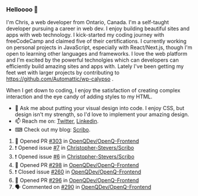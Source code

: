 ### Helloooo 👋

I'm Chris, a web developer from Ontario, Canada. I'm a self-taught developer pursuing a career in web dev. I enjoy building beautiful sites and apps with web technology.
I kick-started my coding journey with freeCodeCamp and claimed five of their certifications.  I currently working on personal projects in JavaScript, especially with React/Next.js, though I'm open to learning other languages and frameworks. I love the web platform and I'm excited by the powerful technolgies which can developers can efficiently build amazing sites and apps with. Lately I've been getting my feet wet with larger projects by contributing to https://github.com/Automattic/wp-calypso .

When I get down to coding, I enjoy the satisfaction of creating complex interaction and the eye candy of adding styles to my HTML. 

- 💬 Ask me about putting your visual design into code. I enjoy CSS, but design isn't my strength, so I'd love to implement your amazing design.
- 📫 Reach me on: [Twitter](https://twitter.com/Christo28120856), [Linkedin](https://www.linkedin.com/in/christopher-stevers-07b9a5204/).
- ⌨ Check out my blog: [Scribo](https://christopherstevers.cf).
<!--
**Christopher-Stevers/Christopher-Stevers** is a ✨ _special_ ✨ repository because its `README.md` (this file) appears on your GitHub profile.

Here are some ideas to get you started:

- 🔭 I’m currently working on ...
- 🌱 I’m currently learning ...
- 👯 I’m looking to collaborate on ...
- 🤔 I’m looking for help with ...
- 😄 Pronouns: ...
- ⚡ Fun fact: ...
-->

<!--START_SECTION:activity-->
1. 💪 Opened PR [#303](https://github.com/OpenQDev/OpenQ-Frontend/pull/303) in [OpenQDev/OpenQ-Frontend](https://github.com/OpenQDev/OpenQ-Frontend)
2. ❗️ Opened issue [#7](https://github.com/Christopher-Stevers/Scribo/issues/7) in [Christopher-Stevers/Scribo](https://github.com/Christopher-Stevers/Scribo)
3. ❗️ Opened issue [#6](https://github.com/Christopher-Stevers/Scribo/issues/6) in [Christopher-Stevers/Scribo](https://github.com/Christopher-Stevers/Scribo)
4. 💪 Opened PR [#298](https://github.com/OpenQDev/OpenQ-Frontend/pull/298) in [OpenQDev/OpenQ-Frontend](https://github.com/OpenQDev/OpenQ-Frontend)
5. ❗️ Closed issue [#260](https://github.com/OpenQDev/OpenQ-Frontend/issues/260) in [OpenQDev/OpenQ-Frontend](https://github.com/OpenQDev/OpenQ-Frontend)
6. 💪 Opened PR [#296](https://github.com/OpenQDev/OpenQ-Frontend/pull/296) in [OpenQDev/OpenQ-Frontend](https://github.com/OpenQDev/OpenQ-Frontend)
7. 🗣 Commented on [#290](https://github.com/OpenQDev/OpenQ-Frontend/issues/290) in [OpenQDev/OpenQ-Frontend](https://github.com/OpenQDev/OpenQ-Frontend)
<!--END_SECTION:activity-->

